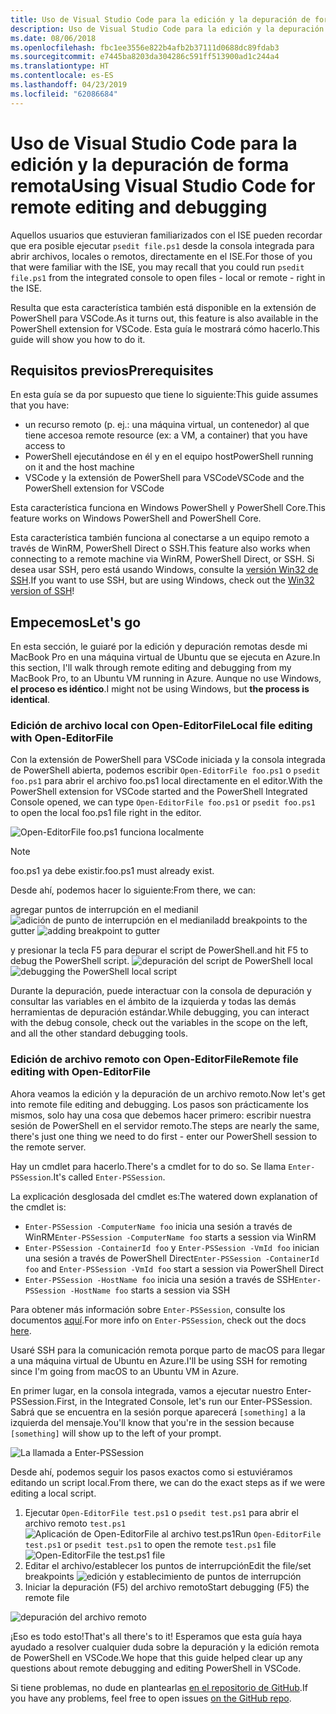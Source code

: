 ```yaml
---
title: Uso de Visual Studio Code para la edición y la depuración de forma remota
description: Uso de Visual Studio Code para la edición y la depuración de forma remota
ms.date: 08/06/2018
ms.openlocfilehash: fbc1ee3556e822b4afb2b37111d0688dc89fdab3
ms.sourcegitcommit: e7445ba8203da304286c591ff513900ad1c244a4
ms.translationtype: HT
ms.contentlocale: es-ES
ms.lasthandoff: 04/23/2019
ms.locfileid: "62086684"
---
```

# <a name="using-visual-studio-code-for-remote-editing-and-debugging"></a><span data-ttu-id="d675a-103">Uso de Visual Studio Code para la edición y la depuración de forma remota</span><span class="sxs-lookup"><span data-stu-id="d675a-103">Using Visual Studio Code for remote editing and debugging</span></span>

<span data-ttu-id="d675a-104">Aquellos usuarios que estuvieran familiarizados con el ISE pueden recordar que era posible ejecutar `psedit file.ps1` desde la consola integrada para abrir archivos, locales o remotos, directamente en el ISE.</span><span class="sxs-lookup"><span data-stu-id="d675a-104">For those of you that were familiar with the ISE, you may recall that you could run `psedit file.ps1` from the integrated console to open files - local or remote - right in the ISE.</span></span>

<span data-ttu-id="d675a-105">Resulta que esta característica también está disponible en la extensión de PowerShell para VSCode.</span><span class="sxs-lookup"><span data-stu-id="d675a-105">As it turns out, this feature is also available in the PowerShell extension for VSCode.</span></span> <span data-ttu-id="d675a-106">Esta guía le mostrará cómo hacerlo.</span><span class="sxs-lookup"><span data-stu-id="d675a-106">This guide will show you how to do it.</span></span>

## <a name="prerequisites"></a><span data-ttu-id="d675a-107">Requisitos previos</span><span class="sxs-lookup"><span data-stu-id="d675a-107">Prerequisites</span></span>

<span data-ttu-id="d675a-108">En esta guía se da por supuesto que tiene lo siguiente:</span><span class="sxs-lookup"><span data-stu-id="d675a-108">This guide assumes that you have:</span></span>

- <span data-ttu-id="d675a-109">un recurso remoto (p. ej.: una máquina virtual, un contenedor) al que tiene acceso</span><span class="sxs-lookup"><span data-stu-id="d675a-109">a remote resource (ex: a VM, a container) that you have access to</span></span>
- <span data-ttu-id="d675a-110">PowerShell ejecutándose en él y en el equipo host</span><span class="sxs-lookup"><span data-stu-id="d675a-110">PowerShell running on it and the host machine</span></span>
- <span data-ttu-id="d675a-111">VSCode y la extensión de PowerShell para VSCode</span><span class="sxs-lookup"><span data-stu-id="d675a-111">VSCode and the PowerShell extension for VSCode</span></span>

<span data-ttu-id="d675a-112">Esta característica funciona en Windows PowerShell y PowerShell Core.</span><span class="sxs-lookup"><span data-stu-id="d675a-112">This feature works on Windows PowerShell and PowerShell Core.</span></span>

<span data-ttu-id="d675a-113">Esta característica también funciona al conectarse a un equipo remoto a través de WinRM, PowerShell Direct o SSH.</span><span class="sxs-lookup"><span data-stu-id="d675a-113">This feature also works when connecting to a remote machine via WinRM, PowerShell Direct, or SSH.</span></span> <span data-ttu-id="d675a-114">Si desea usar SSH, pero está usando Windows, consulte la [versión Win32 de SSH](https://github.com/PowerShell/Win32-OpenSSH).</span><span class="sxs-lookup"><span data-stu-id="d675a-114">If you want to use SSH, but are using Windows, check out the [Win32 version of SSH](https://github.com/PowerShell/Win32-OpenSSH)!</span></span>

## <a name="lets-go"></a><span data-ttu-id="d675a-115">Empecemos</span><span class="sxs-lookup"><span data-stu-id="d675a-115">Let's go</span></span>

<span data-ttu-id="d675a-116">En esta sección, le guiaré por la edición y depuración remotas desde mi MacBook Pro en una máquina virtual de Ubuntu que se ejecuta en Azure.</span><span class="sxs-lookup"><span data-stu-id="d675a-116">In this section, I'll walk through remote editing and debugging from my MacBook Pro, to an Ubuntu VM running in Azure.</span></span> <span data-ttu-id="d675a-117">Aunque no use Windows, **el proceso es idéntico**.</span><span class="sxs-lookup"><span data-stu-id="d675a-117">I might not be using Windows, but **the process is identical**.</span></span>

### <a name="local-file-editing-with-open-editorfile"></a><span data-ttu-id="d675a-118">Edición de archivo local con Open-EditorFile</span><span class="sxs-lookup"><span data-stu-id="d675a-118">Local file editing with Open-EditorFile</span></span>

<span data-ttu-id="d675a-119">Con la extensión de PowerShell para VSCode iniciada y la consola integrada de PowerShell abierta, podemos escribir `Open-EditorFile foo.ps1` o `psedit foo.ps1` para abrir el archivo foo.ps1 local directamente en el editor.</span><span class="sxs-lookup"><span data-stu-id="d675a-119">With the PowerShell extension for VSCode started and the PowerShell Integrated Console opened, we can type `Open-EditorFile foo.ps1` or `psedit foo.ps1` to open the local foo.ps1 file right in the editor.</span></span>

![Open-EditorFile foo.ps1 funciona localmente](https://user-images.githubusercontent.com/2644648/34895897-7c2c46ac-f79c-11e7-9410-a252aff52f13.png)

>[!NOTE]
> <span data-ttu-id="d675a-121">foo.ps1 ya debe existir.</span><span class="sxs-lookup"><span data-stu-id="d675a-121">foo.ps1 must already exist.</span></span>

<span data-ttu-id="d675a-122">Desde ahí, podemos hacer lo siguiente:</span><span class="sxs-lookup"><span data-stu-id="d675a-122">From there, we can:</span></span>

<span data-ttu-id="d675a-123">agregar puntos de interrupción en el medianil ![adición de punto de interrupción en el medianil](https://user-images.githubusercontent.com/2644648/34895893-7bdc38e2-f79c-11e7-8026-8ad53f9a1bad.png)</span><span class="sxs-lookup"><span data-stu-id="d675a-123">add breakpoints to the gutter ![adding breakpoint to gutter](https://user-images.githubusercontent.com/2644648/34895893-7bdc38e2-f79c-11e7-8026-8ad53f9a1bad.png)</span></span>

<span data-ttu-id="d675a-124">y presionar la tecla F5 para depurar el script de PowerShell.</span><span class="sxs-lookup"><span data-stu-id="d675a-124">and hit F5 to debug the PowerShell script.</span></span>
<span data-ttu-id="d675a-125">![depuración del script de PowerShell local](https://user-images.githubusercontent.com/2644648/34895894-7bedb874-f79c-11e7-9180-7e0dc2d02af8.png)</span><span class="sxs-lookup"><span data-stu-id="d675a-125">![debugging the PowerShell local script](https://user-images.githubusercontent.com/2644648/34895894-7bedb874-f79c-11e7-9180-7e0dc2d02af8.png)</span></span>

<span data-ttu-id="d675a-126">Durante la depuración, puede interactuar con la consola de depuración y consultar las variables en el ámbito de la izquierda y todas las demás herramientas de depuración estándar.</span><span class="sxs-lookup"><span data-stu-id="d675a-126">While debugging, you can interact with the debug console, check out the variables in the scope on the left, and all the other standard debugging tools.</span></span>

### <a name="remote-file-editing-with-open-editorfile"></a><span data-ttu-id="d675a-127">Edición de archivo remoto con Open-EditorFile</span><span class="sxs-lookup"><span data-stu-id="d675a-127">Remote file editing with Open-EditorFile</span></span>

<span data-ttu-id="d675a-128">Ahora veamos la edición y la depuración de un archivo remoto.</span><span class="sxs-lookup"><span data-stu-id="d675a-128">Now let's get into remote file editing and debugging.</span></span> <span data-ttu-id="d675a-129">Los pasos son prácticamente los mismos, solo hay una cosa que debemos hacer primero: escribir nuestra sesión de PowerShell en el servidor remoto.</span><span class="sxs-lookup"><span data-stu-id="d675a-129">The steps are nearly the same, there's just one thing we need to do first - enter our PowerShell session to the remote server.</span></span>

<span data-ttu-id="d675a-130">Hay un cmdlet para hacerlo.</span><span class="sxs-lookup"><span data-stu-id="d675a-130">There's a cmdlet for to do so.</span></span> <span data-ttu-id="d675a-131">Se llama `Enter-PSSession`.</span><span class="sxs-lookup"><span data-stu-id="d675a-131">It's called `Enter-PSSession`.</span></span>

<span data-ttu-id="d675a-132">La explicación desglosada del cmdlet es:</span><span class="sxs-lookup"><span data-stu-id="d675a-132">The watered down explanation of the cmdlet is:</span></span>

- <span data-ttu-id="d675a-133">`Enter-PSSession -ComputerName foo` inicia una sesión a través de WinRM</span><span class="sxs-lookup"><span data-stu-id="d675a-133">`Enter-PSSession -ComputerName foo` starts a session via WinRM</span></span>
- <span data-ttu-id="d675a-134">`Enter-PSSession -ContainerId foo` y `Enter-PSSession -VmId foo` inician una sesión a través de PowerShell Direct</span><span class="sxs-lookup"><span data-stu-id="d675a-134">`Enter-PSSession -ContainerId foo` and `Enter-PSSession -VmId foo` start a session via PowerShell Direct</span></span>
- <span data-ttu-id="d675a-135">`Enter-PSSession -HostName foo` inicia una sesión a través de SSH</span><span class="sxs-lookup"><span data-stu-id="d675a-135">`Enter-PSSession -HostName foo` starts a session via SSH</span></span>

<span data-ttu-id="d675a-136">Para obtener más información sobre `Enter-PSSession`, consulte los documentos [aquí](https://docs.microsoft.com/powershell/module/microsoft.powershell.core/enter-pssession?view=powershell-6).</span><span class="sxs-lookup"><span data-stu-id="d675a-136">For more info on `Enter-PSSession`, check out the docs [here](https://docs.microsoft.com/powershell/module/microsoft.powershell.core/enter-pssession?view=powershell-6).</span></span>

<span data-ttu-id="d675a-137">Usaré SSH para la comunicación remota porque parto de macOS para llegar a una máquina virtual de Ubuntu en Azure.</span><span class="sxs-lookup"><span data-stu-id="d675a-137">I'll be using SSH for remoting since I'm going from macOS to an Ubuntu VM in Azure.</span></span>

<span data-ttu-id="d675a-138">En primer lugar, en la consola integrada, vamos a ejecutar nuestro Enter-PSSession.</span><span class="sxs-lookup"><span data-stu-id="d675a-138">First, in the Integrated Console, let's run our Enter-PSSession.</span></span> <span data-ttu-id="d675a-139">Sabrá que se encuentra en la sesión porque aparecerá `[something]` a la izquierda del mensaje.</span><span class="sxs-lookup"><span data-stu-id="d675a-139">You'll know that you're in the session because `[something]` will show up to the left of your prompt.</span></span>

![La llamada a Enter-PSSession](https://user-images.githubusercontent.com/2644648/34895896-7c18e0bc-f79c-11e7-9b36-6f4bd0e9b0db.png)

<span data-ttu-id="d675a-141">Desde ahí, podemos seguir los pasos exactos como si estuviéramos editando un script local.</span><span class="sxs-lookup"><span data-stu-id="d675a-141">From there, we can do the exact steps as if we were editing a local script.</span></span>

1. <span data-ttu-id="d675a-142">Ejecutar `Open-EditorFile test.ps1` o `psedit test.ps1` para abrir el archivo remoto `test.ps1` ![Aplicación de Open-EditorFile al archivo test.ps1](https://user-images.githubusercontent.com/2644648/34895898-7c3e6a12-f79c-11e7-8bdf-549b591ecbcb.png)</span><span class="sxs-lookup"><span data-stu-id="d675a-142">Run `Open-EditorFile test.ps1` or `psedit test.ps1` to open the remote `test.ps1` file ![Open-EditorFile the test.ps1 file](https://user-images.githubusercontent.com/2644648/34895898-7c3e6a12-f79c-11e7-8bdf-549b591ecbcb.png)</span></span>
2. <span data-ttu-id="d675a-143">Editar el archivo/establecer los puntos de interrupción</span><span class="sxs-lookup"><span data-stu-id="d675a-143">Edit the file/set breakpoints</span></span> ![edición y establecimiento de puntos de interrupción](https://user-images.githubusercontent.com/2644648/34895892-7bb68246-f79c-11e7-8c0a-c2121773afbb.png)
3. <span data-ttu-id="d675a-145">Iniciar la depuración (F5) del archivo remoto</span><span class="sxs-lookup"><span data-stu-id="d675a-145">Start debugging (F5) the remote file</span></span>

![depuración del archivo remoto](https://user-images.githubusercontent.com/2644648/34895895-7c040782-f79c-11e7-93ea-47724fa5c10d.png)

<span data-ttu-id="d675a-147">¡Eso es todo esto!</span><span class="sxs-lookup"><span data-stu-id="d675a-147">That's all there's to it!</span></span> <span data-ttu-id="d675a-148">Esperamos que esta guía haya ayudado a resolver cualquier duda sobre la depuración y la edición remota de PowerShell en VSCode.</span><span class="sxs-lookup"><span data-stu-id="d675a-148">We hope that this guide helped clear up any questions about remote debugging and editing PowerShell in VSCode.</span></span>

<span data-ttu-id="d675a-149">Si tiene problemas, no dude en plantearlas [en el repositorio de GitHub](http://github.com/powershell/vscode-powershell).</span><span class="sxs-lookup"><span data-stu-id="d675a-149">If you have any problems, feel free to open issues [on the GitHub repo](http://github.com/powershell/vscode-powershell).</span></span>
